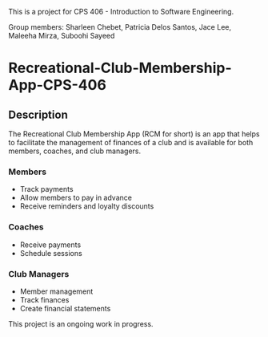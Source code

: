 This is a project for CPS 406 - Introduction to Software Engineering.

Group members: Sharleen Chebet, Patricia Delos Santos, Jace Lee, Maleeha Mirza, Suboohi Sayeed

# Recreational-Club-Membership-App-CPS-406
## Description
The Recreational Club Membership App (RCM for short) is an app that helps to facilitate the management of finances of a club and is available for both members, coaches, and club managers.
### Members
- Track payments
- Allow members to pay in advance
- Receive reminders and loyalty discounts 
### Coaches
- Receive payments
- Schedule sessions
### Club Managers
- Member management
- Track finances
- Create financial statements


This project is an ongoing work in progress.


